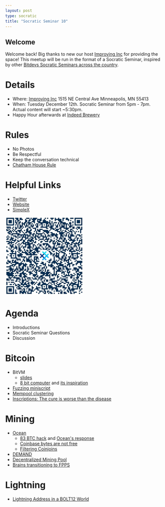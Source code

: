 ```yaml
---
layout: post
type: socratic
title: "Socratic Seminar 10"
---
```


## Welcome

Welcome back! Big thanks to new our host [Improving Inc](https://improving.com/) for providing the space!
This meetup will be run in the format of a Socratic Seminar, inspired by other [Bitdevs Socratic Seminars across the country](https://bitdevs.org/cities).

# Details
 - Where: [Improving Inc](https://www.google.com/maps/place/1515+NE+Central+Ave,+Minneapolis,+MN+55413/@45.0037797,-93.2469316,17z/data=!4m6!3m5!1s0x52b32d965c06ad57:0x277e62e6c3015129!8m2!3d45.0039428!4d-93.2456978!16s%2Fg%2F11bw3z3dw6) 1515 NE Central Ave Minneapolis, MN 55413
 - When: Tuesday December 12th. Socratic Seminar from 5pm - 7pm. Actual content will start ~5:30pm. 
 - Happy Hour afterwards at [Indeed Brewery](https://www.indeedbrewing.com/)

# Rules
 - No Photos
 - Be Respectful
 - Keep the conversation technical
 - [Chatham House Rule](https://www.facilitator.school/blog/chatham-house-rule)

# Helpful Links
 - [Twitter](https://twitter.com/BitcoinersMPLS)
 - [Website](https://bitdevsmpls.org)
 - [SimpleX](https://simplex.chat/contact#/?v=1-2&smp=smp%3A%2F%2FenEkec4hlR3UtKx2NMpOUK_K4ZuDxjWBO1d9Y4YXVaA%3D%40smp14.simplex.im%2F2yDM8Eh4B5js6FLUOsANpVYwUt79Q_TO%23%2F%3Fv%3D1-2%26dh%3DMCowBQYDK2VuAyEAqaz4Ij9Xxn3ziHXN9DhPBdbTgYc-XjGpKcr-oDBL-hc%253D%26srv%3Daspkyu2sopsnizbyfabtsicikr2s4r3ti35jogbcekhm3fsoeyjvgrid.onion&data=%7B%22type%22%3A%22group%22%2C%22groupLinkId%22%3A%22I3WA2zuDa5OOHwDT6m0G8Q%3D%3D%22%7D)


<img src="../simplex.jpeg" width="250" height="250" />

# Agenda
 - Introductions
 - Socratic Seminar Questions
 - Discussion

# Bitcoin
 - BitVM
   - [slides](https://docs.google.com/presentation/d/1vwWUP6PyDgZ4xh72fUouf5iBEZGuFLIF9-O5z5GUshs/)
   - [8 bit computer](https://github.com/supertestnet/8bit-cpu-for-bitvm/tree/main) and [its inspiration](https://www.youtube.com/watch?v=HyznrdDSSGM&list=PLowKtXNTBypGqImE405J2565dvjafglHU)
 - [Fuzzing miniscript](https://delvingbitcoin.org/t/differential-fuzzing-of-bitcoin-implementations/208)
 - [Mempool clustering](https://delvingbitcoin.org/t/about-the-wg-cluster-mempool-category/155)
 - [Inscriptions: The cure is worse than the disease](https://habla.news/a/naddr1qqxnzdesxgerxdp58yenyvejqgswrlemlh2wgqc4jkds3d8ueqj9a2j3gcm7r48v9tskdd6rxsd7rtcrqsqqqa28wdzn0j)

# Mining
- [Ocean](https://ocean.xyz/)
   * [83 BTC hack](https://www.nobsbitcoin.com/83-btc-fee-cold-wallet-hack/) and [Ocean's response](https://njump.me/nevent1qqs0czmhgll9v0tnv8yu0j8743ls2j4xggrdxduyrgemff6a0tu4nqcpr3mhxue69uhkummnw3ezucnfw33k76twv4ezuum0vd5kzmqzyqpdnat8dlluxw0la9xl4vuta03pecghcmc4p8vey25z6320ggx6yqcyqqqqqqg4cnfdd)
   * [Coinbase bytes are not free](https://twitter.com/peterktodd/status/1731365186580484402)
   * [Filtering Coinjoins](https://twitter.com/LukeDashjr/status/1733226675171962886)
- [DEMAND](https://bitcoinmagazine.com/business/demand-launches-worlds-first-stratum-v2-bitcoin-mining-pool)
- [Decentralized Mining Pool](https://github.com/mcelrath/braidcoin/blob/master/general_considerations.md)
- [Brains transitioning to FPPS](https://braiins.com/blog/goodbye-luck-hello-consistency-big-news-from-braiins-pool)

# Lightning
- [Lightning Address in a BOLT12 World](https://lists.linuxfoundation.org/pipermail/lightning-dev/2023-November/004204.html)